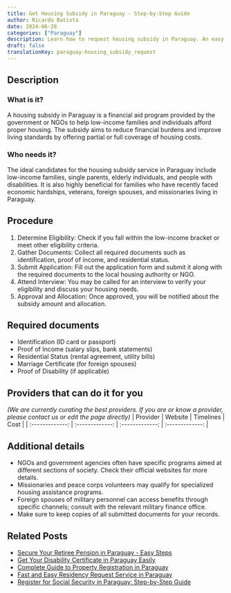 ```yaml
---
title: Get Housing Subsidy in Paraguay - Step-by-Step Guide
author: Ricardo Batista
date: 2024-06-28
categories: ["Paraguay"]
description: Learn how to request housing subsidy in Paraguay. An easy guide for eligible applicants to secure financial housing assistance.
draft: false
translationKey: paraguay-housing_subsidy_request
---
```


## Description
### What is it?
A housing subsidy in Paraguay is a financial aid program provided by the government or NGOs to help low-income families and individuals afford proper housing. The subsidy aims to reduce financial burdens and improve living standards by offering partial or full coverage of housing costs.

### Who needs it?
The ideal candidates for the housing subsidy service in Paraguay include low-income families, single parents, elderly individuals, and people with disabilities. It is also highly beneficial for families who have recently faced economic hardships, veterans, foreign spouses, and missionaries living in Paraguay.

## Procedure

1. Determine Eligibility: Check if you fall within the low-income bracket or meet other eligibility criteria.
2. Gather Documents: Collect all required documents such as identification, proof of income, and residential status.
3. Submit Application: Fill out the application form and submit it along with the required documents to the local housing authority or NGO.
4. Attend Interview: You may be called for an interview to verify your eligibility and discuss your housing needs.
5. Approval and Allocation: Once approved, you will be notified about the subsidy amount and allocation.


## Required documents

- Identification (ID card or passport)
- Proof of Income (salary slips, bank statements)
- Residential Status (rental agreement, utility bills)
- Marriage Certificate (for foreign spouses)
- Proof of Disability (if applicable)


## Providers that can do it for you
_(We are currently curating the best providers. If you are or know a provider, please contact us or edit the page directly)_
| Provider        |     Website     |     Timelines    |       Cost      |
| :-------------: | :-------------: |  :-------------: | :-------------: |

## Additional details

- NGOs and government agencies often have specific programs aimed at different sections of society. Check their official websites for more details.
- Missionaries and peace corps volunteers may qualify for specialized housing assistance programs.
- Foreign spouses of military personnel can access benefits through specific channels; consult with the relevant military finance office.
- Make sure to keep copies of all submitted documents for your records.




## Related Posts

- [Secure Your Retiree Pension in Paraguay - Easy Steps](https://tramitit.com/guides/paraguay/pension_request/)
- [Get Your Disability Certificate in Paraguay Easily](https://tramitit.com/guides/paraguay/disability_certificate/)
- [Complete Guide to Property Registration in Paraguay](https://tramitit.com/guides/paraguay/property_registration/)
- [Fast and Easy Residency Request Service in Paraguay](https://tramitit.com/guides/paraguay/residency_request/)
- [Register for Social Security in Paraguay: Step-by-Step Guide](https://tramitit.com/guides/paraguay/social_security_registration/)